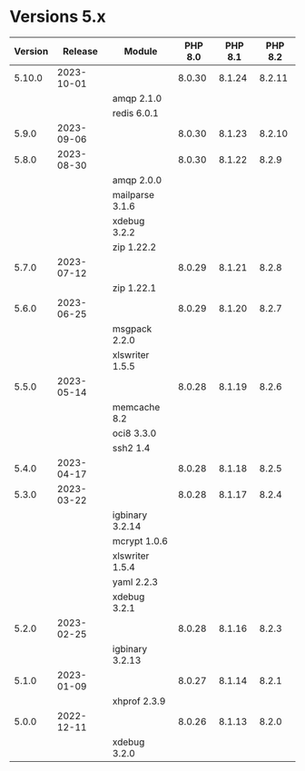 <!-- markdownlint-disable MD013 -->
# Versions 5.x

| Version | Release    | Module          | PHP 8.0 | PHP 8.1 | PHP 8.2 |
|---------|------------|-----------------|---------|---------|---------|
| 5.10.0  | 2023-10-01 |                 | 8.0.30  | 8.1.24  | 8.2.11  |
|         |            | amqp 2.1.0      |         |         |         |
|         |            | redis 6.0.1     |         |         |         |
| 5.9.0   | 2023-09-06 |                 | 8.0.30  | 8.1.23  | 8.2.10  |
| 5.8.0   | 2023-08-30 |                 | 8.0.30  | 8.1.22  | 8.2.9   |
|         |            | amqp 2.0.0      |         |         |         |
|         |            | mailparse 3.1.6 |         |         |         |
|         |            | xdebug 3.2.2    |         |         |         |
|         |            | zip 1.22.2      |         |         |         |
| 5.7.0   | 2023-07-12 |                 | 8.0.29  | 8.1.21  | 8.2.8   |
|         |            | zip 1.22.1      |         |         |         |
| 5.6.0   | 2023-06-25 |                 | 8.0.29  | 8.1.20  | 8.2.7   |
|         |            | msgpack 2.2.0   |         |         |         |
|         |            | xlswriter 1.5.5 |         |         |         |
| 5.5.0   | 2023-05-14 |                 | 8.0.28  | 8.1.19  | 8.2.6   |
|         |            | memcache 8.2    |         |         |         |
|         |            | oci8 3.3.0      |         |         |         |
|         |            | ssh2 1.4        |         |         |         |
| 5.4.0   | 2023-04-17 |                 | 8.0.28  | 8.1.18  | 8.2.5   |
| 5.3.0   | 2023-03-22 |                 | 8.0.28  | 8.1.17  | 8.2.4   |
|         |            | igbinary 3.2.14 |         |         |         |
|         |            | mcrypt 1.0.6    |         |         |         |
|         |            | xlswriter 1.5.4 |         |         |         |
|         |            | yaml 2.2.3      |         |         |         |
|         |            | xdebug 3.2.1    |         |         |         |
| 5.2.0   | 2023-02-25 |                 | 8.0.28  | 8.1.16  | 8.2.3   |
|         |            | igbinary 3.2.13 |         |         |         |
| 5.1.0   | 2023-01-09 |                 | 8.0.27  | 8.1.14  | 8.2.1   |
|         |            | xhprof 2.3.9    |         |         |         |
| 5.0.0   | 2022-12-11 |                 | 8.0.26  | 8.1.13  | 8.2.0   |
|         |            | xdebug 3.2.0    |         |         |         |

